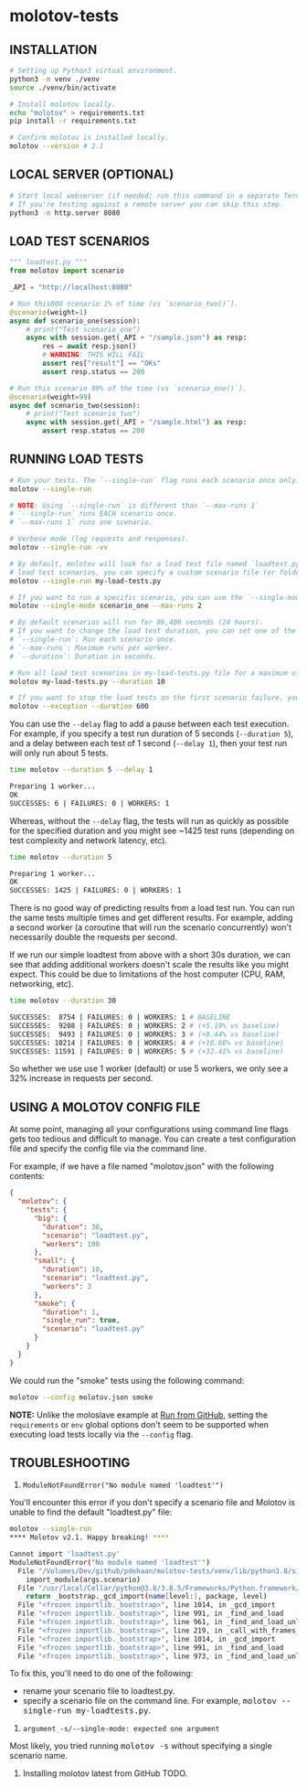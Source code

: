 # molotov-tests

## INSTALLATION

```sh
# Setting up Python3 virtual environment.
python3 -m venv ./venv
source ./venv/bin/activate

# Install molotov locally.
echo "molotov" > requirements.txt
pip install -r requirements.txt
```

```sh
# Confirm molotov is installed locally.
molotov --version # 2.1
```

## LOCAL SERVER (OPTIONAL)

```sh
# Start local webserver (if needed; run this command in a separate Terminal since it's blocking).
# If you're testing against a remote server you can skip this step.
python3 -m http.server 8080
```

## LOAD TEST SCENARIOS

```python
""" loadtest.py """
from molotov import scenario

_API = "http://localhost:8080"

# Run this000 scenario 1% of time (vs `scenario_two()`).
@scenario(weight=1)
async def scenario_one(session):
    # print("Test scenario_one")
    async with session.get(_API + "/sample.json") as resp:
        res = await resp.json()
        # WARNING: THIS WILL FAIL
        assert res["result"] == "OKs"
        assert resp.status == 200

# Run this scenario 99% of the time (vs `scenario_one()`).
@scenario(weight=99)
async def scenario_two(session):
    # print("Test scenario_two")
    async with session.get(_API + "/sample.html") as resp:
        assert resp.status == 200
```

## RUNNING LOAD TESTS

```sh
# Run your tests. The `--single-run` flag runs each scenario once only.
molotov --single-run

# NOTE: Using `--single-run` is different than `--max-runs 1`
# `--single-run` runs EACH scenario once.
# `--max-runs 1` runs one scenario.

# Verbose mode (log requests and responses).
molotov --single-run -vv

# By default, molotov will look for a load test file named `loadtest.py`. If you have multiple files with
# load test scenarios, you can specify a custom scenario file (or folder) using the scenario positional argument.
molotov --single-run my-load-tests.py

# If you want to run a specific scenario, you can use the `--single-mode` (`-s`) flag.
molotov --single-mode scenario_one --max-runs 2

# By default scenarios will run for 86,400 seconds (24 hours).
# If you want to change the load test duration, you can set one of the following flags:
# `--single-run`: Run each scenario once.
# `--max-runs`: Maximum runs per worker.
# `--duration`: Duration in seconds.

# Run all load test scenarios in my-load-tests.py file for a maximum of 10 seconds.
molotov my-load-tests.py --duration 10

# If you want to stop the load tests on the first scenario failure, you can specify the `--exception` (`-x`) flag.
molotov --exception --duration 600
```

You can use the `--delay` flag to add a pause between each test execution. For example, if you specify a test run duration of 5 seconds (`--duration 5`), and a delay between each test of 1 second (`--delay 1`), then your test run will only run about 5 tests.

```sh
time molotov --duration 5 --delay 1

Preparing 1 worker...
OK
SUCCESSES: 6 | FAILURES: 0 | WORKERS: 1
```

Whereas, without the `--delay` flag, the tests will run as quickly as possible for the specified duration and you might see ~1425 test runs (depending on test complexity and network latency, etc).

```sh
time molotov --duration 5

Preparing 1 worker...
OK
SUCCESSES: 1425 | FAILURES: 0 | WORKERS: 1
```

There is no good way of predicting results from a load test run. You can run the same tests multiple times and get different results. For example, adding a second worker (a coroutine that will run the scenario concurrently) won't necessarily double the requests per second.

If we run our simple loadtest from above with a short 30s duration, we can see that adding additional workers doesn't scale the results like you might expect. This could be due to limitations of the host computer (CPU, RAM, networking, etc).

```sh
time molotov --duration 30

SUCCESSES:  8754 | FAILURES: 0 | WORKERS: 1 # BASELINE
SUCCESSES:  9208 | FAILURES: 0 | WORKERS: 2 # (+5.19% vs baseline)
SUCCESSES:  9493 | FAILURES: 0 | WORKERS: 3 # (+8.44% vs baseline)
SUCCESSES: 10214 | FAILURES: 0 | WORKERS: 4 # (+16.68% vs baseline)
SUCCESSES: 11591 | FAILURES: 0 | WORKERS: 5 # (+32.41% vs baseline)
```

So whether we use use 1 worker (default) or use 5 workers, we only see a 32% increase in requests per second.

## USING A MOLOTOV CONFIG FILE

At some point, managing all your configurations using command line flags gets too tedious and difficult to manage. You can create a test configuration file and specify the config file via the command line.

For example, if we have a file named "molotov.json" with the following contents:

```json
{
  "molotov": {
    "tests": {
      "big": {
        "duration": 30,
        "scenario": "loadtest.py",
        "workers": 100
      },
      "small": {
        "duration": 10,
        "scenario": "loadtest.py",
        "workers": 3
      },
      "smoke": {
        "duration": 1,
        "single_run": true,
        "scenario": "loadtest.py"
      }
    }
  }
}
```

We could run the "smoke" tests using the following command:

```sh
molotov --config molotov.json smoke
```

**NOTE:** Unlike the moloslave example at [Run from GitHub](https://molotov.readthedocs.io/en/stable/slave/), setting the `requirements` or `env` global options don't seem to be supported when executing load tests locally via the `--config` flag.

## TROUBLESHOOTING

1. `ModuleNotFoundError("No module named 'loadtest'")`

You'll encounter this error if you don't specify a scenario file and Molotov is unable to find the default "loadtest.py" file:

```sh
molotov --single-run
**** Molotov v2.1. Happy breaking! ****

Cannot import 'loadtest.py'
ModuleNotFoundError("No module named 'loadtest'")
  File "/Volumes/Dev/github/pdehaan/molotov-tests/venv/lib/python3.8/site-packages/molotov/run.py", line 275, in run
    import_module(args.scenario)
  File "/usr/local/Cellar/python@3.8/3.8.5/Frameworks/Python.framework/Versions/3.8/lib/python3.8/importlib/__init__.py", line 127, in import_module
    return _bootstrap._gcd_import(name[level:], package, level)
  File "<frozen importlib._bootstrap>", line 1014, in _gcd_import
  File "<frozen importlib._bootstrap>", line 991, in _find_and_load
  File "<frozen importlib._bootstrap>", line 961, in _find_and_load_unlocked
  File "<frozen importlib._bootstrap>", line 219, in _call_with_frames_removed
  File "<frozen importlib._bootstrap>", line 1014, in _gcd_import
  File "<frozen importlib._bootstrap>", line 991, in _find_and_load
  File "<frozen importlib._bootstrap>", line 973, in _find_and_load_unlocked
```

To fix this, you'll need to do one of the following:
- rename your scenario file to loadtest.py.
- specify a scenario file on the command line. For example, <kbd>molotov --single-run my-loadtests.py</kbd>.

1. `argument -s/--single-mode: expected one argument`

Most likely, you tried running <kbd>molotov -s</kbd> without specifying a single scenario name.

1. Installing molotov latest from GitHub
TODO.

